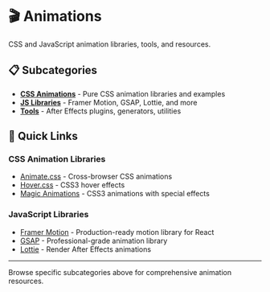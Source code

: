 # 🎬 Animations

CSS and JavaScript animation libraries, tools, and resources.

## 📋 Subcategories

- **[CSS Animations](css-animations.md)** - Pure CSS animation libraries and examples
- **[JS Libraries](js-libraries.md)** - Framer Motion, GSAP, Lottie, and more
- **[Tools](tools.md)** - After Effects plugins, generators, utilities

## 🎯 Quick Links

### CSS Animation Libraries
- [Animate.css](https://animate.style) - Cross-browser CSS animations
- [Hover.css](https://ianlunn.github.io/Hover) - CSS3 hover effects
- [Magic Animations](https://minimamente.com/project/magic) - CSS3 animations with special effects

### JavaScript Libraries
- [Framer Motion](https://framer.com/motion) - Production-ready motion library for React
- [GSAP](https://greensock.com/gsap) - Professional-grade animation library
- [Lottie](https://airbnb.io/lottie) - Render After Effects animations

---

Browse specific subcategories above for comprehensive animation resources. 